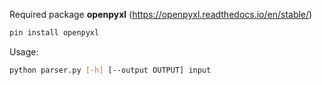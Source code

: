 Required package **openpyxl** (https://openpyxl.readthedocs.io/en/stable/)
~~~bash
pin install openpyxl
~~~

Usage:
~~~bash
python parser.py [-h] [--output OUTPUT] input
~~~
